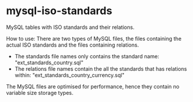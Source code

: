 # mysql-iso-standards
MySQL tables with ISO standards and their relations.

How to use:
There are two types of MySQL files, the files containing the actual ISO standards and the files containing relations.
* The standards file names only contains the standard name: "ext_standards_country.sql"
* The relations file names contain the all the standards that has relations within: "ext_standards_country_currency.sql"

The MySQL files are optimised for performance, hence they contain no variable size storage types.